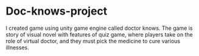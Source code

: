 # Doc-knows-project

I created game using unity game engine called doctor knows. The game is story of visual novel with features of quiz game,
where players take on the role of virtual doctor, and they must pick the medicine to cure various illnesses.
